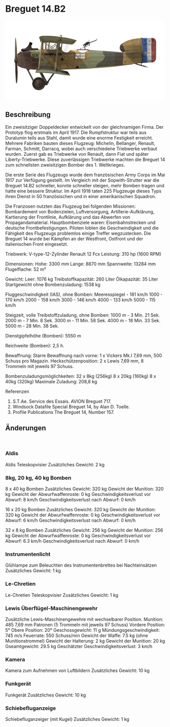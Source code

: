 ﻿# Breguet 14.B2

![breguet14](../images/breguet14.png)

## Beschreibung

Ein zweisitziger Doppeldecker entwickelt von der gleichnamigen Firma. Der Prototyp flog erstmals im April 1917. Die Rumpfstruktur war teils aus Duralumin teils aus Stahl, damit wurde eine  enorme Festigkeit erreicht. Mehrere Fabriken bauten dieses Flugzeug: Michelin, Bellanger, Renault, Farman, Schmitt, Darracq, wobei auch verschiedene Triebwerke verbaut wurden. Zuerst gab es Triebwerke von Renault, dann Fiat und später Liberty-Triebwerke. Diese zuverlässigen Triebwerke machten die Breguet 14 zum schnellsten zweisitzigen Bomber des 1. Weltkrieges.

Die erste Serie des Flugzeugs wurde dem französischen Army Corps im Mai 1917 zur Verfügung gestellt. Im Vergleich mit der Sopwith-Strutter war die Breguet 14.B2 schneller, konnte schneller steigen, mehr Bomben tragen und hatte eine bessere Struktur. Im April 1918 taten 225 Flugzeuge dieses Typs ihren Dienst in 50 französischen und in einer amerikanischen Squadron.

Die Franzosen nutzten das Flugzeug bei folgenden Missionen: Bombardement von Bodenzielen, Luftversorgung, Artillerie-Aufklärung, Kartierung der Frontlinie, Aufklärung und das Abwerfen von Propagandamaterial. Hauptbombenziele waren: Eisenbahnstrecken und deutsche Frontbefestigungen. Piloten lobten die Geschwindigkeit und die Fähigkeit des Flugzeugs problemlos einige Treffer wegzustecken. Die Breguet 14 wurde bei Kämpfen an der Westfront, Ostfront und der italienischen Front eingesetzt.


Triebwerk: V-type-12-Zylinder Renault 12 Fcx
Leistung: 310 hp (1600 RPM)

Dimensionen:
Hohe: 3300 mm
Lange: 8870 mm
Spannweite: 13284 mm
Flugelflache: 52 m²

Gewicht:
Leer: 1076 kg
Treibstoffkapazität: 260 Liter
Ölkapazität: 35 Liter
Startgewicht ohne Bombenzuladung: 1538 kg

Fluggeschwindigkeit (IAS), ohne Bomben:
Meeresspiegel - 181 km/h
1000 - 170 km/h
2000 - 158 km/h
3000 - 146 km/h
4000 - 133 km/h
5000 - 115 km/h

Steigzeit, volle Treibstoffzuladung, ohne Bomben:
1000 m -  3 Min. 21 Sek.
2000 m -  7 Min. 8 Sek.
3000 m - 11 Min. 58 Sek.
4000 m - 18 Min. 33 Sek.
5000 m - 28 Min. 38 Sek.

Dienstgipfelhöhe (Bomben): 5550 m

Reichweite (Bomben): 2,5 h.

Bewaffnung:
Starre Bewaffnung nach vorne: 1 x Vickers Mk.I 7,69 mm, 500 Schuss pro Magazin.
Heckschützenposition: 2 x Lewis 7,69 mm, 8 Trommeln mit jeweils 97 Schuss.

Bombenzuladungsmöglichkeiten:
32 x 8kg (256kg)
8 x 20kg (160kg)
8 x 40kg (320kg)
Maximale Zuladung: 208,8 kg

Referenzen
1) S.T.Ae. Service des Essais. AVION Breguet 717.
2) Windsock Datafile Special Breguet 14, by Alan D. Toelle.
3) Profile Publications The Breguet 14, Number 157.

## Änderungen
﻿

### Aldis

Aldis Teleskopvisier
Zusätzliches Gewicht: 2 kg
﻿

###  8kg, 20 kg, 40 kg Bomben

8 x 40 kg Bomben
Zusätzliches Gewicht: 320 kg
Gewicht der Munition: 320 kg
Gewicht der Abwurfwaffenroste: 0 kg
Geschwindigkeitsverlust vor Abwurf: 8 km/h
Geschwindigkeitsverlust nach Abwurf: 0 km/h

16 x 20 kg Bomben
Zusätzliches Gewicht: 320 kg
Gewicht der Munition: 320 kg
Gewicht der Abwurfwaffenroste: 0 kg
Geschwindigkeitsverlust vor Abwurf: 6 km/h
Geschwindigkeitsverlust nach Abwurf: 0 km/h

32 x 8 kg Bomben
Zusätzliches Gewicht: 256 kg
Gewicht der Munition: 256 kg
Gewicht der Abwurfwaffenroste: 0 kg
Geschwindigkeitsverlust vor Abwurf: 6.3 km/h
Geschwindigkeitsverlust nach Abwurf: 0 km/h﻿

### Instrumentenlicht

Glühlampe zum Beleuchten des Instrumentenbrettes bei Nachteinsätzen
Zusätzliches Gewicht: 1 kg
﻿

### Le-Chretien

Le-Chretien Teleskopvisier
Zusätzliches Gewicht: 1 kg
﻿

### Lewis Überflügel-Maschinengewehr

Zusätzliche Lewis-Maschinengewehre mit wechselbarer Position.
Munition: 485 7,69 mm Patronen (5 Trommeln mit jeweils 97 Schuss)
Vordere Position: 5°
Obere Position: 20°
Geschossgewicht: 11 g
Mündungsgeschwindigkeit: 745 m/s
Feuerrate: 550 Schuss/min
Gewicht der Waffe: 7.5 kg (ohne Munitionstrommel)
Gewicht der Halterung: 2 kg
Gewicht der Munition: 20 kg
Gseamtgewicht: 29.5 kg
Geschätzter Geschwindigkeitsverlust: 3 km/h
﻿

### Kamera

Kamera zum Aufnehmen von Luftbildern
Zusätzliches Gewicht: 10 kg﻿

### Funkgerät

Funkgerät
Zusätzliches Gewicht: 10 kg﻿

### Schiebefluganzeige

Schiebefluganzeiger (mit Kugel)
Zusätzliches Gewicht: 1 kg
